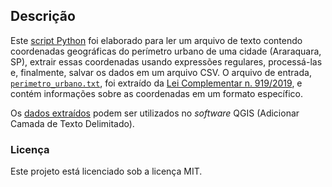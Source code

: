## **Descrição**

Este [script Python](https://github.com/icn-sousa/coordenadas_perimetro_urbano/blob/759b59ed6f2c5ffd3978a289cbaf88b2c5cb7326/coordenadas_perimetro_urbano_araraquara.ipynb) foi elaborado para ler um arquivo de texto contendo coordenadas geográficas do perímetro urbano de uma cidade (Araraquara, SP), extrair essas coordenadas usando expressões regulares, processá-las e, finalmente, salvar os dados em um arquivo CSV. O arquivo de entrada, [`perimetro_urbano.txt`](https://github.com/icn-sousa/coordenadas_perimetro_urbano/blob/759b59ed6f2c5ffd3978a289cbaf88b2c5cb7326/perimetro_urbano.txt), foi extraído da [Lei Complementar n. 919/2019](https://www.legislacaodigital.com.br/Araraquara-SP/LeisComplementares/919-2019), e contém informações sobre as coordenadas em um formato específico.

Os [dados extraídos](https://github.com/icn-sousa/coordenadas_perimetro_urbano/blob/759b59ed6f2c5ffd3978a289cbaf88b2c5cb7326/coordenadas_perimetro_urbano_araraquara.csv) podem ser utilizados no *software* QGIS (Adicionar Camada de Texto Delimitado).

### **Licença**

Este projeto está licenciado sob a licença MIT.
